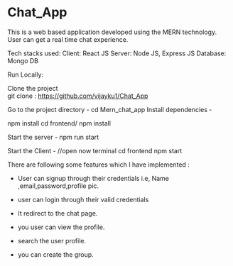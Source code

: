 # Chat_App
This is a web based application developed using the MERN technology.
User can get a real time chat experience.

Tech stacks used:
Client: React JS
Server: Node JS, Express JS
Database: Mongo DB

Run Locally:

Clone the project   
  git clone : https://github.com/vijayku1/Chat_App
  
Go to the project directory -
  cd Mern_chat_app
Install dependencies -

  npm install
  cd frontend/
  npm install
  
Start the server -
  npm run start
  
Start the Client -
  //open now terminal
  cd frontend
  npm start


There are following some features which I have implemented  :

- User can signup through their credentials i.e, Name ,email,password,profile pic.


- user can login through their valid credentials


- It redirect to the chat page.


- you user can view the profile.


- search the user profile.


- you can create the group.




